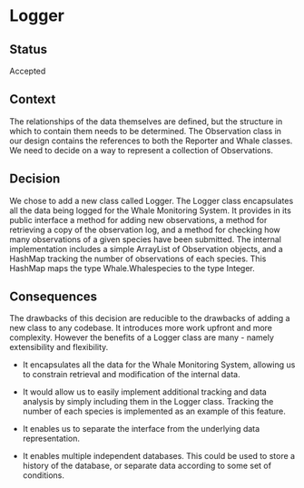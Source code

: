 # Logger

## Status

Accepted

## Context

The relationships of the data themselves are defined, but the structure in which to contain them needs to be determined. The Observation class in our design contains the references to both the Reporter and Whale classes. We need to decide on a way to represent a collection of Observations.

## Decision

We chose to add a new class called Logger. The Logger class encapsulates all the data being logged for the Whale Monitoring System. It provides in its public interface a method for adding new observations, a method for retrieving a copy of the observation log, and a method for checking how many observations of a given species have been submitted. The internal implementation includes a simple ArrayList of Observation objects, and a HashMap tracking the number of observations of each species. This HashMap maps the type Whale.Whalespecies to the type Integer.

## Consequences

The drawbacks of this decision are reducible to the drawbacks of adding a new class to any codebase. It introduces more work upfront and more complexity. However the benefits of a Logger class are many - namely extensibility and flexibility.
    
- It encapsulates all the data for the Whale Monitoring System, allowing us to constrain retrieval and modification of the internal data.
    
- It would allow us to easily implement additional tracking and data analysis by simply including them in the Logger class. Tracking the number of each species is implemented as an example of this feature.
    
- It enables us to separate the interface from the underlying data representation.
    
- It enables multiple independent databases. This could be used to store a history of the database, or separate data according to some set of conditions.

